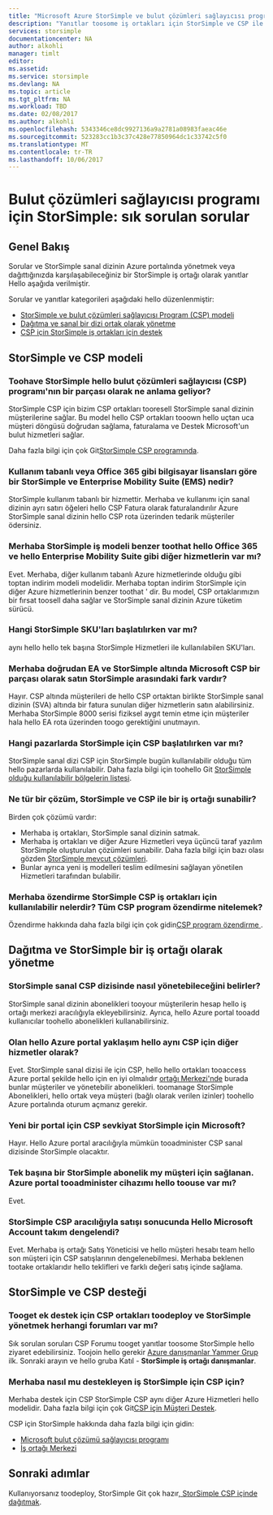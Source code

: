 ```yaml
---
title: "Microsoft Azure StorSimple ve bulut çözümleri sağlayıcısı programı iş ortakları için sorular aaaFrequently | Microsoft Docs"
description: "Yanıtlar toosome iş ortakları için StorSimple ve CSP ile ilgili sık sorulan bulun."
services: storsimple
documentationcenter: NA
author: alkohli
manager: timlt
editor: 
ms.assetid: 
ms.service: storsimple
ms.devlang: NA
ms.topic: article
ms.tgt_pltfrm: NA
ms.workload: TBD
ms.date: 02/08/2017
ms.author: alkohli
ms.openlocfilehash: 5343346ce8dc9927136a9a2781a08983faeac46e
ms.sourcegitcommit: 523283cc1b3c37c428e77850964dc1c33742c5f0
ms.translationtype: MT
ms.contentlocale: tr-TR
ms.lasthandoff: 10/06/2017
---
```

# <a name="storsimple-for-cloud-solutions-provider-program-frequently-asked-questions"></a>Bulut çözümleri sağlayıcısı programı için StorSimple: sık sorulan sorular


## <a name="overview"></a>Genel Bakış
Sorular ve StorSimple sanal dizinin Azure portalında yönetmek veya dağıttığınızda karşılaşabileceğiniz bir StorSimple iş ortağı olarak yanıtlar Hello aşağıda verilmiştir.

Sorular ve yanıtlar kategorileri aşağıdaki hello düzenlenmiştir:

 - [StorSimple ve bulut çözümleri sağlayıcısı Program (CSP) modeli](#storsimple-and-csp-model)
 - [Dağıtma ve sanal bir dizi ortak olarak yönetme](#deploy-and-manage-storsimple-as-a-partner)
 - [CSP için StorSimple iş ortakları için destek](#support-for-storsimple-partners)

## <a name="storsimple-and-csp-model"></a>StorSimple ve CSP modeli

### <a name="what-does-it-mean-toohave-storsimple-as-a-part-of-hello-cloud-solutions-provider-csp-program"></a>Toohave StorSimple hello bulut çözümleri sağlayıcısı (CSP) programı'nın bir parçası olarak ne anlama geliyor?
 StorSimple CSP için bizim CSP ortakları tooresell StorSimple sanal dizinin müşterilerine sağlar. Bu model hello CSP ortakları tooown hello uçtan uca müşteri döngüsü doğrudan sağlama, faturalama ve Destek Microsoft'un bulut hizmetleri sağlar. 

Daha fazla bilgi için çok Git[StorSimple CSP programında](https://www.microsoft.com/en-us/server-cloud/products/storsimple/). 

### <a name="is-storsimple-a-usage-based-or-based-on-seat-licenses-like-office-365-and-enterprise-mobility-suite-ems"></a>Kullanım tabanlı veya Office 365 gibi bilgisayar lisansları göre bir StorSimple ve Enterprise Mobility Suite (EMS) nedir?
StorSimple kullanım tabanlı bir hizmettir. Merhaba ve kullanımı için sanal dizinin ayrı satırı öğeleri hello CSP Fatura olarak faturalandırılır Azure StorSimple sanal dizinin hello CSP rota üzerinden tedarik müşteriler ödersiniz. 

### <a name="is-hello-storsimple-business-model-similar-toothat-of-other-services-such-as-hello-office-365-and-hello-enterprise-mobility-suite"></a>Merhaba StorSimple iş modeli benzer toothat hello Office 365 ve hello Enterprise Mobility Suite gibi diğer hizmetlerin var mı? 
Evet. Merhaba, diğer kullanım tabanlı Azure hizmetlerinde olduğu gibi toptan indirim modeli modelidir. Merhaba toptan indirim StorSimple için diğer Azure hizmetlerinin benzer toothat ' dir. Bu model, CSP ortaklarımızın bir fırsat toosell daha sağlar ve StorSimple sanal dizinin Azure tüketim sürücü.  

### <a name="which-storsimple-skus-are-available-at-launch"></a>Hangi StorSimple SKU'ları başlatılırken var mı?
aynı hello hello tek başına StorSimple Hizmetleri ile kullanılabilen SKU'ları. 

### <a name="is-there-any-difference-between-hello-storsimple-directly-purchased-from-microsoft-under-ea-and-storsimple-as-a-part-of-csp"></a>Merhaba doğrudan EA ve StorSimple altında Microsoft CSP bir parçası olarak satın StorSimple arasındaki fark vardır?
Hayır. CSP altında müşterileri de hello CSP ortaktan birlikte StorSimple sanal dizinin (SVA) altında bir fatura sunulan diğer hizmetlerin satın alabilirsiniz. Merhaba StorSimple 8000 serisi fiziksel aygıt temin etme için müşteriler hala hello EA rota üzerinden toogo gerektiğini unutmayın. 

### <a name="in-which-markets-is-storsimple-available-for-csp-at-launch"></a>Hangi pazarlarda StorSimple için CSP başlatılırken var mı?
StorSimple sanal dizi CSP için StorSimple bugün kullanılabilir olduğu tüm hello pazarlarda kullanılabilir. Daha fazla bilgi için toohello Git [StorSimple olduğu kullanılabilir bölgelerin listesi](https://azure.microsoft.com/regions/services/).

### <a name="what-kind-of-solutions-can-a-partner-deliver-with-storsimple-and-csp"></a>Ne tür bir çözüm, StorSimple ve CSP ile bir iş ortağı sunabilir? 
Birden çok çözümü vardır:

- Merhaba iş ortakları, StorSimple sanal dizinin satmak. 
- Merhaba iş ortakları ve diğer Azure Hizmetleri veya üçüncü taraf yazılım StorSimple oluşturulan çözümleri sunabilir. Daha fazla bilgi için bazı olası gözden [StorSimple mevcut çözümleri](https://aka.ms/storsimple-build-solutions).
- Bunlar ayrıca yeni iş modelleri teslim edilmesini sağlayan yönetilen Hizmetleri tarafından bulabilir.

### <a name="what-are-hello-incentives-available-for-storsimple-csp-partners-do-i-qualify-for-any-csp-program-incentives"></a>Merhaba özendirme StorSimple CSP iş ortakları için kullanılabilir nelerdir? Tüm CSP program özendirme nitelemek?
Özendirme hakkında daha fazla bilgi için çok gidin[CSP program özendirme ](https://partner.microsoft.com/en-US/cloud-solution-provider/program-details).


## <a name="deploy-and-manage-storsimple-as-a-partner"></a>Dağıtma ve StorSimple bir iş ortağı olarak yönetme

### <a name="how-can-i-administer-storsimple-virtual-array-in-csp"></a>StorSimple sanal CSP dizisinde nasıl yönetebileceğini belirler? 
StorSimple sanal dizinin abonelikleri tooyour müşterilerin hesap hello iş ortağı merkezi aracılığıyla ekleyebilirsiniz. Ayrıca, hello Azure portal tooadd kullanıcılar toohello abonelikleri kullanabilirsiniz.

### <a name="is-hello-azure-portal-approach-hello-same-as-other-services-for-csp"></a>Olan hello Azure portal yaklaşım hello aynı CSP için diğer hizmetler olarak? 
Evet. StorSimple sanal dizisi ile için CSP, hello hello ortakları tooaccess Azure portal şekilde hello için en iyi olmalıdır [ortağı Merkezi'nde](http://partnercenter.microsoft.com/) burada bunlar müşteriler ve yönetebilir abonelikleri. toomanage StorSimple Abonelikleri, hello ortak veya müşteri (bağlı olarak verilen izinler) toohello Azure portalında oturum açmanız gerekir. 

### <a name="is-microsoft-shipping-a-new-portal-for-storsimple-for-csp"></a>Yeni bir portal için CSP sevkiyat StorSimple için Microsoft? 
Hayır. Hello Azure portal aracılığıyla mümkün tooadminister CSP sanal dizisinde StorSimple olacaktır.

### <a name="i-have-provisioned-a-standalone-storsimple-subscription-for-my-customer-do-i-have-toouse-hello-azure-portal-tooadminister-my-device"></a>Tek başına bir StorSimple abonelik my müşteri için sağlanan. Azure portal tooadminister cihazımı hello toouse var mı? 
Evet. 

### <a name="is-hello-microsoft-account-team-compensated-as-a-result-of-sales-of-storsimple-through-csp"></a>StorSimple CSP aracılığıyla satışı sonucunda Hello Microsoft Account takım dengelendi?
Evet. Merhaba iş ortağı Satış Yöneticisi ve hello müşteri hesabı team hello son müşteri için CSP satışlarının dengelenebilmesi. Merhaba beklenen tootake ortaklarıdır hello teklifleri ve farklı değeri satış içinde sağlama.

## <a name="support-for-storsimple-and-csp"></a>StorSimple ve CSP desteği

### <a name="are-there-any-forums-tooget-additional-support-for-csp-partners-toodeploy-and-manage-storsimple"></a>Tooget ek destek için CSP ortakları toodeploy ve StorSimple yönetmek herhangi forumları var mı?
Sık sorulan soruları CSP Forumu tooget yanıtlar toosome StorSimple hello ziyaret edebilirsiniz. Toojoin hello gerekir [Azure danışmanlar Yammer Grup](https://www.yammer.com/azureadvisors) ilk. Sonraki arayın ve hello gruba Katıl - **StorSimple iş ortağı danışmanlar**.

### <a name="how-does-hello-support-work-for-storsimple-for-csp"></a>Merhaba nasıl mu destekleyen iş StorSimple için CSP için? 
Merhaba destek için CSP StorSimple CSP aynı diğer Azure Hizmetleri hello modelidir. Daha fazla bilgi için çok Git[CSP için Müşteri Destek](https://msdn.microsoft.com/partner-center/customer-support). 

CSP için StorSimple hakkında daha fazla bilgi için gidin:

- [Microsoft bulut çözümü sağlayıcısı programı](https://partner.microsoft.com/Membership)
- [İş ortağı Merkezi](http://partnercenter.microsoft.com/) 


## <a name="next-steps"></a>Sonraki adımlar
Kullanıyorsanız toodeploy, StorSimple Git çok hazır[, StorSimple CSP içinde dağıtmak](storsimple-partner-csp-deploy.md).
